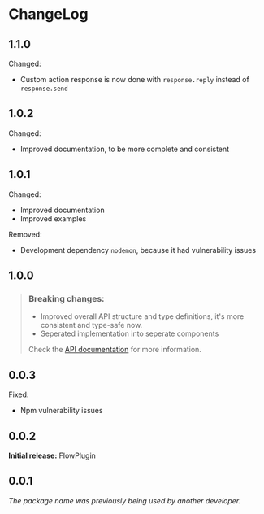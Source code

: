 # ChangeLog

## 1.1.0

Changed:
- Custom action response is now done with `response.reply` instead of `response.send`

## 1.0.2

Changed:
- Improved documentation, to be more complete and consistent

## 1.0.1

Changed:
- Improved documentation
- Improved examples

Removed:
- Development dependency `nodemon`, because it had vulnerability issues

## 1.0.0

> ### **Breaking changes:**
> 
> - Improved overall API structure and type definitions, it's more consistent and type-safe now.
> - Seperated implementation into seperate components
> 
> Check the [API documentation](https://github.com/DrafaKiller/FlowPlugin-ts/blob/v1.0.0/README.md) for more information.

## 0.0.3

Fixed:
- Npm vulnerability issues

## 0.0.2

**Initial release:** FlowPlugin

## 0.0.1

*The package name was previously being used by another developer.*
